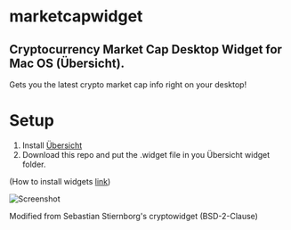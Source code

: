 # marketcapwidget
## Cryptocurrency Market Cap Desktop Widget for Mac OS (Übersicht).

Gets you the latest crypto market cap info right on your desktop!

# Setup
1. Install [Übersicht](http://tracesof.net/uebersicht/)
2. Download this repo and put the .widget file in you Übersicht widget folder. 

(How to install widgets [link](http://tracesof.net/uebersicht-widgets/#installation))

![Screenshot](https://github.com/zhanchengqian/marketcapwidget/blob/master/screenshot.png)

Modified from Sebastian Stiernborg's cryptowidget (BSD-2-Clause)
